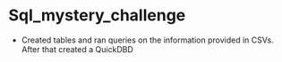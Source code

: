 # Sql_mystery_challenge

* Created tables and ran queries on the information provided in CSVs. After that created a QuickDBD
